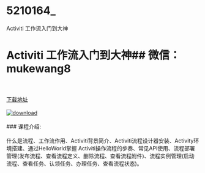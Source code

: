 # 5210164_
Activiti 工作流入门到大神
# Activiti 工作流入门到大神## 微信：mukewang8
<br/></br>[下载地址](http://www.36tz.cn/article/5210164 "下载地址")
<br/></br>[![download](http://36tz.cn/muke_img/2020_02_1-28.png "下载地址")](http://www.36tz.cn/article/5210164 "下载地址")
<br/></br>### 课程介绍:<br/></br>什么是流程、工作流作用、Activiti背景简介、Activiti流程设计器安装、Activity环境搭建、通过HelloWorld掌握 Activiti操作流程的步奏、常见API使用、流程部署管理(发布流程、查看流程定义、删除流程、查看流程附件)、流程实例管理(启动流程、查看任务、认领任务、办理任务、查看流程状态)。


